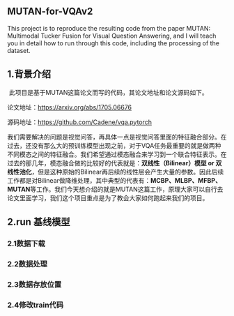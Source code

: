 ## MUTAN-for-VQAv2

This project is to reproduce the resulting code from the paper MUTAN: Multimodal Tucker Fusion for Visual Question Answering, and I will teach you in detail how to run through this code, including the processing of the dataset.
## 1.背景介绍

​		此项目是基于MUTAN这篇论文而写的代码，其论文地址和论文源码如下。

论文地址：https://arxiv.org/abs/1705.06676

源码地址：https://github.com/Cadene/vqa.pytorch

​		我们需要解决的问题是视觉问答，再具体一点是视觉问答里面的特征融合部分。在过去，还没有那么大的预训练模型出现之前，对于VQA任务最重要的就是做两种不同模态之间的特征融合。我们希望通过模态融合来学习到一个联合特征表示。在过去的那几年，模态融合做的比较好的代表就是：**双线性（Bilinear）模型 or 双线性池化**，但是这种原始的Bilinear再后续的线性层会产生大量的参数。因此后续工作都是对Bilinear做降维处理，其中典型的代表有：**MCBP、MLBP、MFBP、MUTAN**等工作。我们今天想介绍的就是MUTAN这篇工作，原理大家可以自行去论文里面学习，我们这个项目重点是为了教会大家如何跑起来我们的项目。



## 2.run 基线模型

### 2.1数据下载

### 2.2数据处理

### 2.3数据存放位置

### 2.4修改train代码



